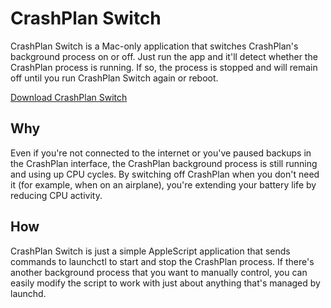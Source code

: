 # CrashPlan Switch

CrashPlan Switch is a Mac-only application that switches CrashPlan's background process on or off. Just run the app and it'll detect whether the CrashPlan process is running. If so, the process is stopped and will remain off until you run CrashPlan Switch again or reboot.

[Download CrashPlan Switch](https://github.com/lhagan/CrashPlan-Switch/zipball/master)

## Why

Even if you're not connected to the internet or you've paused backups in the CrashPlan interface, the CrashPlan background process is still running and using up CPU cycles. By switching off CrashPlan when you don't need it (for example, when on an airplane), you're extending your battery life by reducing CPU activity.

## How

CrashPlan Switch is just a simple AppleScript application that sends commands to launchctl to start and stop the CrashPlan process. If there's another background process that you want to manually control, you can easily modify the script to work with just about anything that's managed by launchd.


